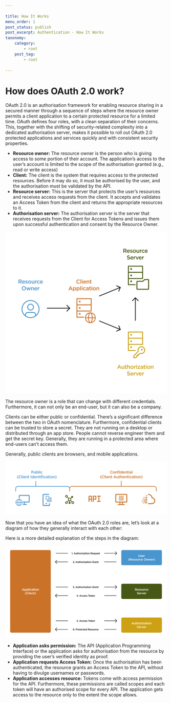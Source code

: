 ```yaml
---

title: How It Works
menu_order: 1
post_status: publish
post_excerpt: Authentication - How It Works
taxonomy:
    category:
        - root
    post_tag:
        - root

---
```


# How does OAuth 2.0 work?

OAuth 2.0 is an authorisation framework for enabling resource sharing in a secured manner through a sequence of steps where the resource owner permits a client application to a certain protected resource for a limited time. OAuth defines four roles, with a clean separation of their concerns. This, together with the shifting of security-related complexity into a dedicated authorisation server, makes it possible to roll out OAuth 2.0 protected applications and services quickly and with consistent security properties.  

- **Resource owner:** The resource owner is the person who is giving access to some portion of their account. The application’s access to the user’s account is limited to the scope of the authorisation granted (e.g., read or write access) 
- **Client:** The client is the system that requires access to the protected resources. Before it may do so, it must be authorised by the user, and the authorisation must be validated by the API.  
- **Resource server:** This is the server that protects the user’s resources and receives access requests from the client. It accepts and validates an Access Token from the client and returns the appropriate resources to it.  
- **Authorisation server:** The authorisation server is the server that receives requests from the Client for Access Tokens and issues them upon successful authentication and consent by the Resource Owner.  

![How OAuth Works](/_images/How_OAuth_Works-1.svg)

The resource owner is a role that can change with different credentials. Furthermore, it can not only be an end-user, but it can also be a company. 

Clients can be either public or confidential. There’s a significant difference between the two in OAuth nomenclature. Furthermore, confidential clients can be trusted to store a secret. They are not running on a desktop or distributed through an app store. People cannot reverse engineer them and get the secret key. Generally, they are running in a protected area where end-users can’t access them.  

Generally, public clients are browsers, and mobile applications.  

![OAuth Roles](/_images/OAuth_Roles.svg)

Now that you have an idea of what the OAuth 2.0 roles are, let’s look at a diagram of how they generally interact with each other:  

Here is a more detailed explanation of the steps in the diagram:

![OAuth Interactions](/_images/OAuth_Interactions-1.svg)

- **Application asks permission:** The API (Application Programming Interface) or the application asks for authorisation from the resource by providing the user’s verified identity as proof.  
- **Application requests Access Token:** Once the authorisation has been authenticated, the resource grants an Access Token to the API, without having to divulge usernames or passwords.  
- **Application accesses resource:** Tokens come with access permission for the API. Furthermore, these permissions are called scopes and each token will have an authorised scope for every API. The application gets access to the resource only to the extent the scope allows. 